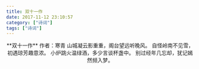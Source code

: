 ```yaml
---
title: 双十一作
date: 2017-11-12 23:10:57
category: ["诗词"]
tags: ["诗词"]
---
```


<center>
**双十一作**
作者：寒青
<!--more-->
山城凝云影重重，阁台望远听晚风。
自怪岭南不见雪，初遇琼芳趣意浓。
小炉跳火温绿酒，多少言谈杯盏中。
别过经年几忘却，犹记嫣然频入梦。
</center>